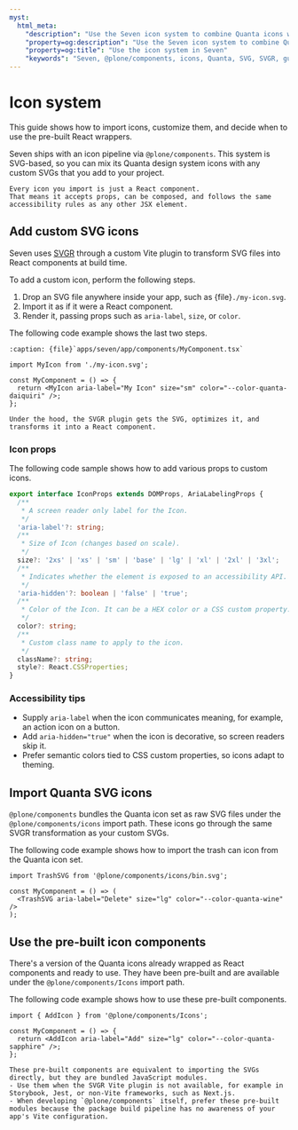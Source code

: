 ```yaml
---
myst:
  html_meta:
    "description": "Use the Seven icon system to combine Quanta icons with your own SVGs."
    "property=og:description": "Use the Seven icon system to combine Quanta icons with your own SVGs."
    "property=og:title": "Use the icon system in Seven"
    "keywords": "Seven, @plone/components, icons, Quanta, SVG, SVGR, guide"
---
```


# Icon system

This guide shows how to import icons, customize them, and decide when to use the pre-built React wrappers.

Seven ships with an icon pipeline via `@plone/components`.
This system is SVG-based, so you can mix its Quanta design system icons with any custom SVGs that you add to your project.

```{tip}
Every icon you import is just a React component.
That means it accepts props, can be composed, and follows the same accessibility rules as any other JSX element.
```

## Add custom SVG icons

Seven uses [SVGR](https://react-svgr.com/) through a custom Vite plugin to transform SVG files into React components at build time.

To add a custom icon, perform the following steps.

1.  Drop an SVG file anywhere inside your app, such as {file}`./my-icon.svg`.
1.  Import it as if it were a React component.
1.  Render it, passing props such as `aria-label`, `size`, or `color`.

The following code example shows the last two steps.

```{code-block} tsx
:caption: {file}`apps/seven/app/components/MyComponent.tsx`

import MyIcon from './my-icon.svg';

const MyComponent = () => {
  return <MyIcon aria-label="My Icon" size="sm" color="--color-quanta-daiquiri" />;
};
```

```{note}
Under the hood, the SVGR plugin gets the SVG, optimizes it, and transforms it into a React component.
```

### Icon props

The following code sample shows how to add various props to custom icons.

```ts
export interface IconProps extends DOMProps, AriaLabelingProps {
  /**
   * A screen reader only label for the Icon.
   */
  'aria-label'?: string;
  /**
   * Size of Icon (changes based on scale).
   */
  size?: '2xs' | 'xs' | 'sm' | 'base' | 'lg' | 'xl' | '2xl' | '3xl';
  /**
   * Indicates whether the element is exposed to an accessibility API.
   */
  'aria-hidden'?: boolean | 'false' | 'true';
  /**
   * Color of the Icon. It can be a HEX color or a CSS custom property.
   */
  color?: string;
  /**
   * Custom class name to apply to the icon.
   */
  className?: string;
  style?: React.CSSProperties;
}
```

### Accessibility tips

-   Supply `aria-label` when the icon communicates meaning, for example, an action icon on a button.
-   Add `aria-hidden="true"` when the icon is decorative, so screen readers skip it.
-   Prefer semantic colors tied to CSS custom properties, so icons adapt to theming.

## Import Quanta SVG icons

`@plone/components` bundles the Quanta icon set as raw SVG files under the `@plone/components/icons` import path.
These icons go through the same SVGR transformation as your custom SVGs.

The following code example shows how to import the trash can icon from the Quanta icon set.

```tsx
import TrashSVG from '@plone/components/icons/bin.svg';

const MyComponent = () => (
  <TrashSVG aria-label="Delete" size="lg" color="--color-quanta-wine" />
);
```

## Use the pre-built icon components

There's a version of the Quanta icons already wrapped as React components and ready to use.
They have been pre-built and are available under the `@plone/components/Icons` import path.

The following code example shows how to use these pre-built components.

```tsx
import { AddIcon } from '@plone/components/Icons';

const MyComponent = () => {
  return <AddIcon aria-label="Add" size="lg" color="--color-quanta-sapphire" />;
};
```

```{note}
These pre-built components are equivalent to importing the SVGs directly, but they are bundled JavaScript modules.
- Use them when the SVGR Vite plugin is not available, for example in Storybook, Jest, or non-Vite frameworks, such as Next.js.
- When developing `@plone/components` itself, prefer these pre-built modules because the package build pipeline has no awareness of your app's Vite configuration.
```
